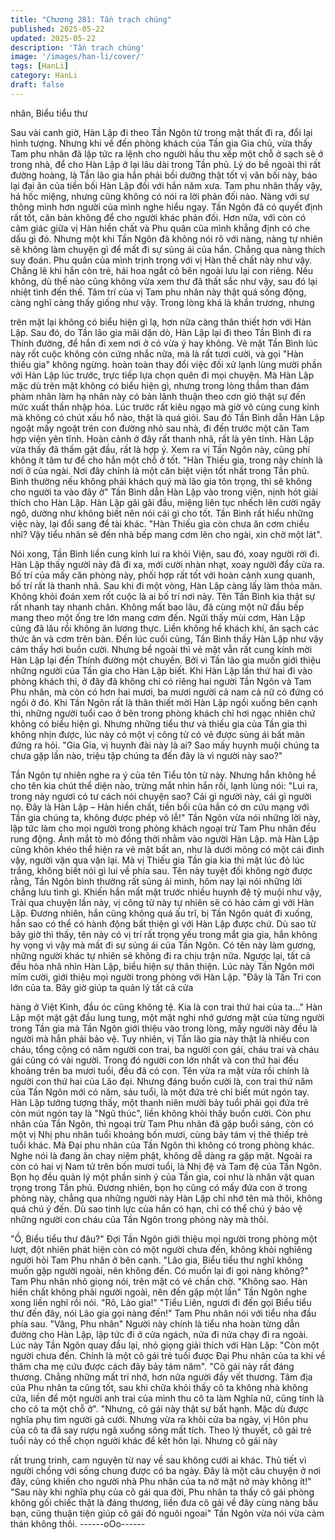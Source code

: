 ```yaml
---
title: "Chương 281: Tần trạch chúng"
published: 2025-05-22
updated: 2025-05-22
description: 'Tần trạch chúng'
image: '/images/han-li/cover/'
tags: [HanLi]
category: HanLi
draft: false
---
```


nhân, Biểu tiểu thư

Sau vài canh giờ, Hàn Lập đi theo Tần Ngôn từ trong mật thất đi
ra, đổi lại hình tượng.
Nhưng khi về đến phòng khách của Tần gia Gia chủ, vừa thấy
Tam phu nhân đã lập tức ra lệnh cho người hầu thu xếp một chỗ
ở sạch sẽ ở trong nhà, để cho Hàn Lập ở lại lâu dài trong Tần
phủ.
Lý do bề ngoài thì rất đường hoàng, là Tần lão gia hắn phải bồi
dưỡng thật tốt vị vãn bối này, báo lại đại ân của tiền bối Hàn Lập
đối với hắn năm xưa.
Tam phu nhân thấy vậy, há hốc miệng, nhưng cũng không có nói
ra lời phản đối nào.
Nàng với sự thông minh hơn người của mình nghe hiểu ngay.
Tần Ngôn đã có quyết định rất tốt, căn bản không để cho người
khác phản đối. Hơn nữa, với còn có cảm giác giữa vị Hàn hiền
chất và Phu quân của mình khẳng định có che dấu gì đó.
Nhưng một khi Tần Ngôn đã không nói rõ với nàng, nàng tự nhiên
sẽ không làm chuyện gì để mất đi sự sủng ái của hắn.
Chẳng qua nàng thích suy đoán. Phu quân của mình trịnh trọng
với vị Hàn thế chất này như vậy. Chẳng lẽ khi hắn còn trẻ, hái hoa
ngắt cỏ bên ngoài lưu lại con riêng. Nếu không, dù thế nào cũng
không vừa xem thư đã thất sắc như vậy, sau đó lại nhiệt tình đến
thế.
Tâm trí của vị Tam phu nhân này thật quá sống động, càng nghĩ
càng thấy giống như vậy. Trong lòng khá là khẩn trương, nhưng

trên mặt lại không có biểu hiện gì lạ, hơn nữa càng thân thiết hơn
với Hàn Lập.
Sau đó, do Tần lão gia mãi dặn dò, Hàn Lập lại đi theo Tần Bình
đi ra Thính đường, để hắn đi xem nơi ở có vừa ý hay không.
Vẻ mặt Tần Bình lúc này rốt cuộc không còn cứng nhắc nữa, mà
là rất tươi cười, và gọi "Hàn thiếu gia" không ngừng. hoàn toàn
thay đổi việc đối xử lạnh lùng mười phần với Hàn Lập lúc trước,
trực tiếp lựa chọn quên đi mọi chuyện.
Mà Hàn Lập mặc dù trên mặt không có biểu hiện gì, nhưng trong
lòng thầm than đám phàm nhân làm hạ nhân này có bản lãnh
thuận theo cơn gió thật sự đến mức xuất thần nhập hóa. Lúc
trước rất kiêu ngạo mà giờ vô cùng cung kính mà không có chút
xấu hổ nào, thật là quá giỏi.
Sau đó Tần Bình dẫn Hàn Lập ngoặt mấy ngoặt trên con đường
nhỏ sau nhà, đi đến trước một căn Tam hợp viện yên tĩnh.
Hoàn cảnh ở đây rất thanh nhã, rất là yên tĩnh. Hàn Lập vừa thấy
đã thầm gật đầu, rất là hợp ý.
Xem ra vị Tần Ngôn này, cũng phí không ít tâm tư để cho hắn một
chỗ ở tốt.
"Hàn Thiếu gia, trong này chính là nơi ở của ngài. Nơi đây chính
là một căn biệt viện tốt nhất trong Tần phủ. Bình thường nếu
không phải khách quý mà lão gia tôn trọng, thì sẽ không cho
người ta vào đây ở" Tần Bình dẫn Hàn Lập vào trong viện, nịnh
hót giải thích cho Hàn Lập.
Hàn Lập gãi gãi đầu, miệng liên tục nhếch lên cười ngây ngô,
dường như không biết nên nói cái gì cho tốt.
Tần Bình rất hiểu những việc này, lại đổi sang đề tài khác.
"Hàn Thiếu gia còn chưa ăn cơm chiều nhỉ? Vậy tiểu nhân sẽ đến
nhà bếp mang cơm lên cho ngài, xin chờ một lát".

Nói xong, Tần Bình liền cung kính lui ra khỏi Viện, sau đó, xoay
người rời đi.
Hàn Lập thấy người này đã đi xa, mới cười nhàn nhạt, xoay
người đẩy cửa ra.
Bố trí của mấy căn phòng này, phối hợp rất tốt với hoàn cảnh
xung quanh, bố trí rất là thanh nhã.
Sau khi đi một vòng, Hàn Lập càng lấy làm thỏa mãn. Không khỏi
đoán xem rốt cuộc là ai bố trí nơi này.
Tên Tần Bình kia thật sự rất nhanh tay nhanh chân. Không mất
bao lâu, đã cùng một nữ đầu bếp mang theo một ống tre lớn
mang cơm đến.
Ngửi thấy mùi cơm, Hàn Lập cũng đã lâu rồi không ăn lương
thực. Liền không hề khách khí, ăn sạch các thức ăn và cơm trên
bàn.
Đến lúc cuối cùng, Tần Bình thấy Hàn Lập như vậy cảm thấy hơi
buồn cười. Nhưng bề ngoài thì vẻ mặt vẫn rất cung kính mời Hàn
Lập lại đến Thính đường một chuyến. Bởi vì Tần lão gia muốn
giới thiệu những người của Tần gia cho Hàn Lập biết.
Khi Hàn Lập lần thứ hai đi vào phòng khách thì, ở đây đã không
chỉ có riêng hai người Tần Ngôn và Tam Phu nhân, mà còn có
hơn hai mươi, ba mươi người cả nam cả nữ có đứng có ngồi ở
đó.
Khi Tần Ngôn rất là thân thiết mời Hàn Lập ngồi xuống bên cạnh
thì, những người tuổi cao ở bên trong phòng khách chỉ hơi ngạc
nhiên chứ không có biểu hiện gì. Nhưng những tiểu thư và thiếu
gia của Tần gia thì không nhịn được, lúc này có một vị công tử có
vẻ được sủng ái bất mãn đứng ra hỏi.
"Gia Gia, vị huynh đài này là ai? Sao mấy huynh muội chúng ta
chưa gặp lần nào, triệu tập chúng ta đến đây là vì người này
sao?"

Tần Ngôn tự nhiên nghe ra ý của tên Tiểu tôn tử này. Nhưng hắn
không hề cho tên kia chút thể diện nào, trừng mắt nhìn hắn rồi,
lạnh lùng nói:
"Lui ra, trong này ngươi có tư cách nói chuyện sao? Cái gì người
này, cái gì người nọ. Đây là Hàn Lập – Hàn hiền chất, tiền bối của
hắn có ơn cứu mạng với Tần gia chúng ta, không được phép vô
lễ!"
Tần Ngôn vừa nói những lời này, lập tức làm cho mọi người trong
phòng khách ngoại trừ Tam Phu nhân đều rung động.
Ánh mắt tò mò đồng thời nhằm vào người Hàn Lập. mà Hàn Lập
cũng khôn khéo thể hiện ra vẻ mặt bất an, như là dưới mông có
một cái đinh vậy, người vặn qua vặn lại.
Mà vị Thiếu gia Tần gia kia thì mặt lúc đỏ lúc trắng, không biết nói
gì lui về phía sau.
Tên này tuyệt đối không ngờ được rằng, Tần Ngôn bình thường
rất sủng ái mình, hôm nay lại nói những lời chẳng lưu tình gì.
Khiến hắn mất mặt trước nhiều huynh đệ tỷ muội như vậy,
Trải qua chuyện lần này, vị công tử này tự nhiên sẽ có hảo cảm gì
với Hàn Lập. Đương nhiên, hắn cũng không quá ấu trĩ, bị Tần
Ngôn quát đi xuống, hắn sao có thể có hành động bất thiện gì với
Hàn Lập được chứ.
Dù sao từ bây giờ thì thấy, tên này có vị trí rất trọng yếu trong mắt
gia gia, hắn không hy vọng vì vậy mà mất đi sự sủng ái của Tần
Ngôn.
Có tên này làm gương, những người khác tự nhiên sẽ không đi ra
chịu trận nữa. Ngược lại, tất cả đều hòa nhã nhìn Hàn Lập, biểu
hiện sự thân thiện.
Lúc này Tần Ngôn mới mỉm cười, giới thiệu mọi người trong
phòng với Hàn Lập.
"Đây là Tần Tri con lớn của ta. Bây giờ giúp ta quản lý tất cả cửa

hàng ở Việt Kinh, đầu óc cũng không tệ. Kia là con trai thứ hai của
ta…"
Hàn Lập một mặt gật đầu lung tung, một mặt nghi nhớ gương mặt
của từng người trong Tần gia mà Tần Ngôn giới thiệu vào trong
lòng, mấy người này đều là người mà hắn phải bảo vệ.
Tuy nhiên, vị Tần lão gia này thật là nhiều con cháu, tổng cộng có
năm người con trai, ba người con gái, cháu trai và cháu gái cũng
có vài người.
Trong đó người con lớn nhất và con thứ hai đều khoảng trên ba
mươi tuổi, đều đã có con. Tên vừa ra mặt vừa rồi chính là người
con thứ hai của Lão đại.
Nhưng đáng buồn cười là, con trai thứ năm của Tần Ngôn mới có
năm, sáu tuổi, là một đứa trẻ chỉ biết mút ngón tay.
Hàn Lập tưởng tượng thấy, một thanh niên mười bảy tuổi phải gọi
đứa trẻ còn mút ngón tay là "Ngũ thúc", liền không khỏi thấy buồn
cười.
Còn phu nhân của Tần Ngôn, thì ngoại trừ Tam Phu nhân đã gặp
buổi sáng, còn có một vị Nhị phu nhân tuổi khoảng bốn mươi,
cùng bảy tám vị thê thiếp trẻ tuổi khác.
Mà Đại phu nhân của Tần Ngôn thì không có trong phòng khác.
Nghe nói là đang ăn chay niệm phật, không dễ dàng ra gặp mặt.
Ngoài ra còn có hai vị Nam tử trên bốn mươi tuổi, là Nhị đệ và
Tam đệ của Tần Ngôn.
Bọn họ đều quản lý một phần sinh ý của Tần gia, coi như là nhân
vật quan trọng trong Tần phủ. Đương nhiên, bọn họ cũng có mấy
đứa con ở trong phòng này, chẳng qua những người này Hàn Lập
chỉ nhớ tên mà thôi, không quá chú ý đến.
Dù sao tinh lực của hắn có hạn, chỉ có thể chú ý bảo vệ những
người con cháu của Tần Ngôn trong phòng này mà thôi.

"Ồ, Biểu tiểu thư đâu?"
Đợi Tần Ngôn giới thiệu mọi người trong phòng một lượt, đột
nhiên phát hiện còn có một người chưa đến, không khỏi nghiêng
người hỏi Tam Phu nhân ở bên cạnh.
"Lão gia, Biểu tiểu thư nghĩ không muốn gặp người ngoài, nên
không đến. Có muốn lại đi gọi nàng không?" Tam Phu nhân nhỏ
giọng nói, trên mặt có vẻ chần chờ.
"Không sao. Hàn hiền chất không phải người ngoài, nên đến gặp
một lần" Tần Ngôn nghe xong liền nghĩ rồi nói.
"Rõ, Lão gia!"
"Tiểu Liên, ngươi đi đến gọi Biểu tiểu thư đến đây, nói Lão gia gọi
nàng đến!"
Tam Phu nhân nói với tiểu nha đầu phía sau.
"Vâng, Phu nhân" Người này chính là tiểu nha hoàn từng dẫn
đường cho Hàn Lập, lập tức đi ở cửa ngách, nửa đi nửa chạy đi
ra ngoài.
Lúc này Tần Ngôn quay đầu lại, nhỏ giọng giải thích với Hàn Lập:
"Còn một người chưa đến. Chính là một cô gái trẻ tuổi được Đại
Phu nhân của ta khi về thăm cha mẹ cứu được cách đây bảy tám
năm".
"Cô gái này rất đáng thương. Chẳng những mất trí nhớ, hơn nữa
người đầy vết thương. Tâm địa của Phu nhân ta cũng tốt, sau khi
chữa khỏi thấy cô ta không nhà không cửa, liền để một người anh
trai của mình thu cô ta làm Nghĩa nữ, cũng tính là cho cô ta một
chỗ ở".
"Nhưng, cô gái này thật sự bất hạnh. Mặc dù được nghĩa phụ tìm
người gả cưới. Nhưng vừa ra khỏi cửa ba ngày, vị Hôn phu của cô
ta đã say rượu ngã xuống sông mất tích. Theo lý thuyết, cô gái trẻ
tuổi này có thể chọn người khác để kết hôn lại. Nhưng cô gái này

rất trung trinh, cam nguyện từ nay về sau không cưới ai khác. Thủ
tiết vì người chồng với sống chung được có ba ngày. Đây là một
câu chuyện ở nơi đây, cũng khiến cho người nhà Phu nhân của ta
nở mặt nở mày không ít!"
"Sau này khi nghĩa phụ của cô gái qua đời, Phu nhân ta thấy cô
gái phòng không gối chiếc thật là đáng thương, liền đưa cô gái về
đây cùng nàng bầu bạn, cũng thuận tiện giúp cô gái đó nguôi
ngoai" Tần Ngôn vừa nói vừa cảm thán không thôi.
------oOo------
